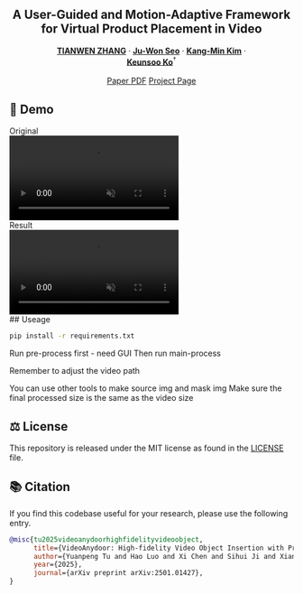 <p align="center">

  <h2 align="center">A User-Guided and Motion-Adaptive Framework for Virtual Product Placement in Video</h2>
  <p align="center">
    <a href=""><strong>TIANWEN ZHANG</strong></a>
    ·
    <a href=""><strong>Ju-Won Seo</strong></a>
    ·
    <a href=""><strong>Kang-Min Kim</strong></a>
    ·
    <br>
    <a href=""><strong>Keunsoo Ko</strong></a><sup>†</sup>
    <br>
    <br>
        <a href="">Paper PDF</a>
        <a href="https://halikes.github.io/UM-VPP/">Project Page</a>
    <br>
    
  </p>
</p>


## 🚀 Demo

<div class="sample-label"></div>
<div class="video-row">
  <div class="video-col">
    <div class="caption">Original</div>
    <video controls autoplay loop muted>
      <source src="assets/test_video_1_orl.mp4" type="video/mp4">
    </video>
  </div>
  <div class="video-col">
    <div class="caption">Result</div>
    <video controls autoplay loop muted>
      <source src="assets/test_video_1.mp4" type="video/mp4">
    </video>
  </div>
</div>
## Useage

```bash
pip install -r requirements.txt
```

Run pre-process first - need GUI
Then run main-process

Remember to adjust the video path

You can use other tools to make source img and mask img
Make sure the final processed size is the same as the video size

## &#x2696; License
This repository is released under the MIT license as found in the [LICENSE](LICENSE) file.

## &#x1F4DA; Citation
If you find this codebase useful for your research, please use the following entry.
```BibTeX
@misc{tu2025videoanydoorhighfidelityvideoobject,
      title={VideoAnydoor: High-fidelity Video Object Insertion with Precise Motion Control}, 
      author={Yuanpeng Tu and Hao Luo and Xi Chen and Sihui Ji and Xiang Bai and Hengshuang Zhao},
      year={2025},
      journal={arXiv preprint arXiv:2501.01427}, 
}
        

```
